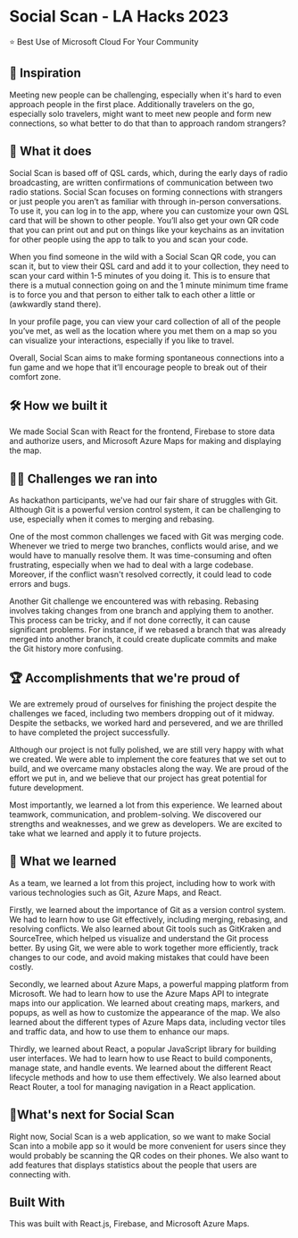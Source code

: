 # Social Scan - LA Hacks 2023
⭐  Best Use of Microsoft Cloud For Your Community

## 🌱  Inspiration
Meeting new people can be challenging, especially when it's hard to even approach people in the first place. Additionally travelers on the go, especially solo travelers, might want to meet new people and form new connections, so what better to do that than to approach random strangers?

## 👥 What it does
Social Scan is based off of QSL cards, which, during the early days of radio broadcasting, are written confirmations of communication between two radio stations. Social Scan focuses on forming connections with strangers or just people you aren’t as familiar with through in-person conversations. To use it, you can log in to the app, where you can customize your own QSL card that will be shown to other people. You’ll also get your own QR code that you can print out and put on things like your keychains as an invitation for other people using the app to talk to you and scan your code.

When you find someone in the wild with a Social Scan QR code, you can scan it, but to view their QSL card and add it to your collection, they need to scan your card within 1-5 minutes of you doing it. This is to ensure that there is a mutual connection going on and the 1 minute minimum time frame is to force you and that person to either talk to each other a little or (awkwardly stand there).

In your profile page, you can view your card collection of all of the people you’ve met, as well as the location where you met them on a map so you can visualize your interactions, especially if you like to travel.

Overall, Social Scan aims to make forming spontaneous connections into a fun game and we hope that it’ll encourage people to break out of their comfort zone.

## 🛠️ How we built it
We made Social Scan with React for the frontend, Firebase to store data and authorize users, and Microsoft Azure Maps for making and displaying the map.

## 🧑‍💻 Challenges we ran into
As hackathon participants, we've had our fair share of struggles with Git. Although Git is a powerful version control system, it can be challenging to use, especially when it comes to merging and rebasing.

One of the most common challenges we faced with Git was merging code. Whenever we tried to merge two branches, conflicts would arise, and we would have to manually resolve them. It was time-consuming and often frustrating, especially when we had to deal with a large codebase. Moreover, if the conflict wasn't resolved correctly, it could lead to code errors and bugs.

Another Git challenge we encountered was with rebasing. Rebasing involves taking changes from one branch and applying them to another. This process can be tricky, and if not done correctly, it can cause significant problems. For instance, if we rebased a branch that was already merged into another branch, it could create duplicate commits and make the Git history more confusing.

## 🏆 Accomplishments that we're proud of
We are extremely proud of ourselves for finishing the project despite the challenges we faced, including two members dropping out of it midway. Despite the setbacks, we worked hard and persevered, and we are thrilled to have completed the project successfully.

Although our project is not fully polished, we are still very happy with what we created. We were able to implement the core features that we set out to build, and we overcame many obstacles along the way. We are proud of the effort we put in, and we believe that our project has great potential for future development.

Most importantly, we learned a lot from this experience. We learned about teamwork, communication, and problem-solving. We discovered our strengths and weaknesses, and we grew as developers. We are excited to take what we learned and apply it to future projects.

## 📕 What we learned
As a team, we learned a lot from this project, including how to work with various technologies such as Git, Azure Maps, and React.

Firstly, we learned about the importance of Git as a version control system. We had to learn how to use Git effectively, including merging, rebasing, and resolving conflicts. We also learned about Git tools such as GitKraken and SourceTree, which helped us visualize and understand the Git process better. By using Git, we were able to work together more efficiently, track changes to our code, and avoid making mistakes that could have been costly.

Secondly, we learned about Azure Maps, a powerful mapping platform from Microsoft. We had to learn how to use the Azure Maps API to integrate maps into our application. We learned about creating maps, markers, and popups, as well as how to customize the appearance of the map. We also learned about the different types of Azure Maps data, including vector tiles and traffic data, and how to use them to enhance our maps.

Thirdly, we learned about React, a popular JavaScript library for building user interfaces. We had to learn how to use React to build components, manage state, and handle events. We learned about the different React lifecycle methods and how to use them effectively. We also learned about React Router, a tool for managing navigation in a React application.

## 📲What's next for Social Scan
Right now, Social Scan is a web application, so we want to make Social Scan into a mobile app so it would be more convenient for users since they would probably be scanning the QR codes on their phones. We also want to add features that displays statistics about the people that users are connecting with.

##  Built With
This was built with React.js, Firebase, and Microsoft Azure Maps.